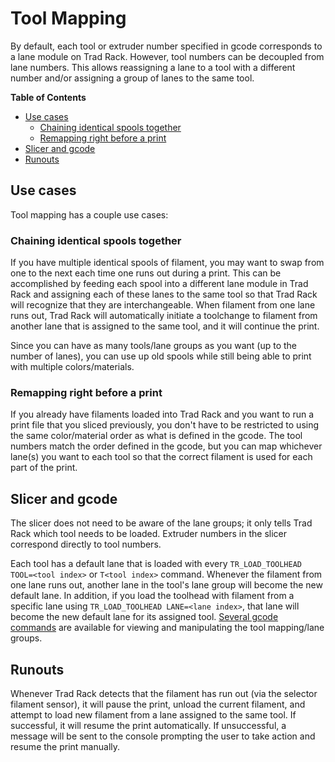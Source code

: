 # Tool Mapping

By default, each tool or extruder number specified in gcode
corresponds to a lane module on Trad Rack. However, tool numbers can
be decoupled from lane numbers. This allows reassigning a lane to a
tool with a different number and/or assigning a group of lanes to the
same tool.

**Table of Contents**
- [Use cases](#use-cases)
  - [Chaining identical spools together](#chaining-identical-spools-together)
  - [Remapping right before a print](#remapping-right-before-a-print)
- [Slicer and gcode](#slicer-and-gcode)
- [Runouts](#runouts)

## Use cases

Tool mapping has a couple use cases:

### Chaining identical spools together

If you have multiple identical spools of filament, you may want to
swap from one to the next each time one runs out during a print. This
can be accomplished by feeding each spool into a different lane module
in Trad Rack and assigning each of these lanes to the same tool so
that Trad Rack will recognize that they are interchangeable. When
filament from one lane runs out, Trad Rack will automatically initiate
a toolchange to filament from another lane that is assigned to the
same tool, and it will continue the print.

Since you can have as many tools/lane groups as you want (up to the
number of lanes), you can use up old spools while still being able to
print with multiple colors/materials.

### Remapping right before a print

If you already have filaments loaded into Trad Rack and you want to
run a print file that you sliced previously, you don't have to be
restricted to using the same color/material order as what is defined
in the gcode. The tool numbers match the order defined in the gcode,
but you can map whichever lane(s) you want to each tool so that the
correct filament is used for each part of the print.

## Slicer and gcode

The slicer does not need to be aware of the lane groups; it only
tells Trad Rack which tool needs to be loaded. Extruder numbers in the
slicer correspond directly to tool numbers.

Each tool has a default lane that is loaded with every
`TR_LOAD_TOOLHEAD TOOL=<tool index>` or `T<tool index>` command.
Whenever the filament from one lane runs out, another lane in the
tool's lane group will become the new default lane. In addition, if
you load the toolhead with filament from a specific lane using
`TR_LOAD_TOOLHEAD LANE=<lane index>`, that lane will become the new
default lane for its assigned tool.
[Several gcode commands](klipper/G-Codes.md#tool-mapping) are
available for viewing and manipulating the tool mapping/lane
groups.

## Runouts

Whenever Trad Rack detects that the filament has run out (via the
selector filament sensor), it will pause the print, unload the current
filament, and attempt to load new filament from a lane assigned to the
same tool. If successful, it will resume the print automatically. If
unsuccessful, a message will be sent to the console prompting the user
to take action and resume the print manually.

